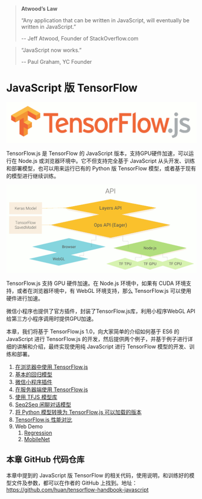 > **Atwood’s Law**
>  
> “Any application that can be written in JavaScript, will eventually be written in JavaScript.”
>  
>  -- Jeff Atwood, Founder of StackOverflow.com

> “JavaScript now works.”
>  
>  -- Paul Graham, YC Founder

# JavaScript 版 TensorFlow

![TensorFlow.js](images/tensorflow-js.gif)

TensorFlow.js 是 TensorFlow 的 JavaScript 版本，支持GPU硬件加速，可以运行在 Node.js 或浏览器环境中。它不但支持完全基于 JavaScript 从头开发、训练和部署模型，也可以用来运行已有的 Python 版 TensorFlow 模型，或者基于现有的模型进行继续训练。

![TensorFlow.js Architecture](images/architecture.gif)

TensorFlow.js 支持 GPU 硬件加速。在 Node.js 环境中，如果有 CUDA 环境支持，或者在浏览器环境中，有 WebGL 环境支持，那么 TensorFlow.js 可以使用硬件进行加速。

微信小程序也提供了官方插件，封装了TensorFlow.js库，利用小程序WebGL API给第三方小程序调用时提供GPU加速。

本章，我们将基于 TensorFlow.js 1.0，向大家简单的介绍如何基于 ES6 的 JavaScript 进行 TensorFlow.js 的开发，然后提供两个例子，并基于例子进行详细的讲解和介绍，最终实现使用纯 JavaScript 进行 TensorFlow 模型的开发、训练和部署。

1. [在浏览器中使用 TensorFlow.js](browser-ml.md)
1. [基本的回归模型](regression-model.md)
1. [微信小程序插件](mini-program.md)
1. [在服务器端使用 TensorFlow.js](nodejs-ml.md)
1. [使用 TFJS 模型库](tfjs-model.md)
1. [Seq2Seq 闲聊对话模型](seq2seq-model.md)
1. [将 Python 模型转换为 TensorFlow.js 可以加载的版本](converter-js.md)
1. [TensorFlow.js 性能对比](performance.md)
1. Web Demo
    1. [Regression](regression.html)
    1. [MobileNet](mobilenet.html)

## 本章 GitHub 代码仓库

本章中提到的 JavaScript 版 TensorFlow 的相关代码，使用说明，和训练好的模型文件及参数，都可以在作者的 GitHub 上找到。地址：<https://github.com/huan/tensorflow-handbook-javascript>
